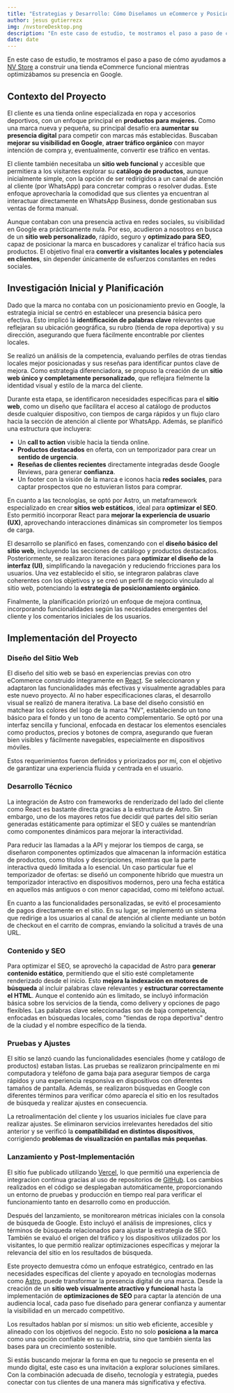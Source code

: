 ```yaml
---
title: "Estrategias y Desarrollo: Cómo Diseñamos un eCommerce y Posicionamos una Marca en Google"
author: jesus gutierrezx
img: /nvstoreDesktop.png
description: "En este caso de estudio, te mostramos el paso a paso de cómo ayudamos a NV Store a construir una tienda eCommerce funcional mientras optimizábamos su presencia en Google."
date: date
---
```


<!-- intro -->
<p>En este caso de estudio, te mostramos el paso a paso de cómo ayudamos a <a title='ir a https://nvstore.vercel.app/' href="https://nvstore.vercel.app/" target='_blank' rel='noreferrer nofollow noopener'>NV Store</a> a construir una tienda eCommerce funcional mientras optimizábamos su presencia en Google.</p>

<!-- contexto del proyecto -->

<h2>Contexto del Proyecto</h2>
<p>El cliente es una tienda online especializada en ropa y accesorios deportivos, con un enfoque principal en <strong>productos para mujeres.</strong> Como una marca nueva y pequeña, su principal desafío era <strong>aumentar su presencia digital</strong> para competir con marcas más establecidas. Buscaban <strong>mejorar su visibilidad en Google</strong>, <strong>atraer tráfico orgánico</strong> con mayor intención de compra y, eventualmente, convertir ese tráfico en ventas.</p>

<p>El cliente también necesitaba un <strong>sitio web funcional</strong> y accesible que permitiera a los visitantes explorar su <strong>catálogo de productos</strong>, aunque inicialmente simple, con la opción de ser redirigidos a un canal de atención al cliente (por WhatsApp) para concretar compras o resolver dudas. Este enfoque aprovecharía la comodidad que sus clientes ya encuentran al interactuar directamente en WhatsApp Business, donde gestionaban sus ventas de forma manual.</p>

<p>Aunque contaban con una presencia activa en redes sociales, su visibilidad en Google era prácticamente nula. Por eso, acudieron a nosotros en busca de un <strong>sitio web personalizado</strong>, rápido, seguro y <strong>optimizado para SEO</strong>, capaz de posicionar la marca en buscadores y canalizar el tráfico hacia sus productos. El objetivo final era <strong>convertir a visitantes locales y potenciales en clientes</strong>, sin depender únicamente de esfuerzos constantes en redes sociales.</p>

<!-- Investigación Inicial y Planificación -->

<h2>Investigación Inicial y Planificación</h2>
<p>Dado que la marca no contaba con un posicionamiento previo en Google, la estrategia inicial se centró en establecer una presencia básica pero efectiva. Esto implicó la <strong>identificación de palabras clave</strong> relevantes que reflejaran su ubicación geográfica, su rubro (tienda de ropa deportiva) y su dirección, asegurando que fuera fácilmente encontrable por clientes locales.</p>

<p>Se realizó un análisis de la competencia, evaluando perfiles de otras tiendas locales mejor posicionadas y sus reseñas para identificar puntos clave de mejora. Como estrategia diferenciadora, se propuso la creación de un <strong>sitio web único y completamente personalizado</strong>, que reflejara fielmente la identidad visual y estilo de la marca del cliente.</p>

<p>Durante esta etapa, se identificaron necesidades específicas para el <strong>sitio web</strong>, como un diseño que facilitara el acceso al catálogo de productos desde cualquier dispositivo, con tiempos de carga rápidos y un flujo claro hacia la sección de atención al cliente por WhatsApp. Además, se planificó una estructura que incluyera:</p>

<ul>
<li>
 Un <strong>call to action</strong> visible hacia la tienda online.
</li>
<li>
 <strong>Productos destacados</strong> en oferta, con un temporizador para crear un <strong>sentido de urgencia</strong>.
</li>
<li>
 <strong>Reseñas de clientes recientes</strong> directamente integradas desde Google Reviews, para generar <strong>confianza</strong>.
</li>
<li>
 Un footer con la visión de la marca e iconos hacia <strong>redes sociales</strong>, para captar prospectos que no estuvieran listos para comprar.
</li>
</ul>

<p>En cuanto a las tecnologías, se optó por <bold>Astro</bold>, un metaframework especializado en crear <strong>sitios web estáticos</strong>, ideal para <strong>optimizar el SEO</strong>. Esto permitió incorporar React para <strong>mejorar la experiencia de usuario (UX)</strong>, aprovechando interacciones dinámicas sin comprometer los tiempos de carga.</p>

<p>El desarrollo se planificó en fases, comenzando con el <strong>diseño básico del sitio web</strong>, incluyendo las secciones de catálogo y productos destacados. Posteriormente, se realizaron iteraciones para <strong>optimizar el diseño de la interfaz (UI)</strong>, simplificando la navegación y reduciendo fricciones para los usuarios. Una vez establecido el sitio, se integraron palabras clave coherentes con los objetivos y se creó un perfil de negocio vinculado al sitio web, potenciando la <strong>estrategia de posicionamiento orgánico</strong>.</p>

<p>Finalmente, la planificación priorizó un enfoque de mejora continua, incorporando funcionalidades según las necesidades emergentes del cliente y los comentarios iniciales de los usuarios.</p>

<!-- implementacion del proyecto -->

<h2>Implementación del Proyecto</h2>

<h3>Diseño del Sitio Web</h3>

<p>El diseño del sitio web se basó en experiencias previas con otro eCommerce construido íntegramente en <a title='ver la documentacion de ReactJS' href="https://es.react.dev/" target='_blank' rel='noreferrer nofollow noopener'>React</a>. Se seleccionaron y adaptaron las funcionalidades más efectivas y visualmente agradables para este nuevo proyecto. Al no haber especificaciones claras, el desarrollo visual se realizó de manera iterativa. La base del diseño consistió en matchear los colores del logo de la marca "NV", estableciendo un tono básico para el fondo y un tono de acento complementario. Se optó por una interfaz sencilla y funcional, enfocada en destacar los elementos esenciales como productos, precios y botones de compra, asegurando que fueran bien visibles y fácilmente navegables, especialmente en dispositivos móviles.</p>

<p>Estos requerimientos fueron definidos y priorizados por mí, con el objetivo de garantizar una experiencia fluida y centrada en el usuario.</p>

<h3>Desarrollo Técnico</h3>

<p>La integración de Astro con frameworks de renderizado del lado del cliente como React es bastante directa gracias a la estructura de Astro. Sin embargo, uno de los mayores retos fue decidir qué partes del sitio serían generadas estáticamente para optimizar el SEO y cuáles se mantendrían como componentes dinámicos para mejorar la interactividad.</p>

<p>Para reducir las llamadas a la API y mejorar los tiempos de carga, se diseñaron componentes optimizados que almacenan la información estática de productos, como títulos y descripciones, mientras que la parte interactiva quedó limitada a lo esencial. Un caso particular fue el temporizador de ofertas: se diseñó un componente híbrido que muestra un temporizador interactivo en dispositivos modernos, pero una fecha estática en aquellos más antiguos o con menor capacidad, como mi teléfono actual.</p>
<!-- asdasd -->

<p>En cuanto a las funcionalidades personalizadas, se evitó el procesamiento de pagos directamente en el sitio. En su lugar, se implementó un sistema que redirige a los usuarios al canal de atención al cliente mediante un botón de checkout en el carrito de compras, enviando la solicitud a través de una URL.</p>

<h3>Contenido y SEO</h3>

<p>Para optimizar el SEO, se aprovechó la capacidad de Astro para <strong>generar contenido estático</strong>, permitiendo que el sitio esté completamente renderizado desde el inicio. Esto <strong>mejora la indexación en motores de búsqueda</strong> al incluir palabras clave relevantes y <strong>estructurar correctamente el HTML</strong>. Aunque el contenido aún es limitado, se incluyó información básica sobre los servicios de la tienda, como delivery y opciones de pago flexibles. Las palabras clave seleccionadas son de baja competencia, enfocadas en búsquedas locales, como "tiendas de ropa deportiva" dentro de la ciudad y el nombre específico de la tienda.</p>

<h3>Pruebas y Ajustes</h3>

<p>El sitio se lanzó cuando las funcionalidades esenciales (home y catálogo de productos) estaban listas. Las pruebas se realizaron principalmente en mi computadora y teléfono de gama baja para asegurar tiempos de carga rápidos y una experiencia responsiva en dispositivos con diferentes tamaños de pantalla. Además, se realizaron búsquedas en Google con diferentes términos para verificar cómo aparecía el sitio en los resultados de búsqueda y realizar ajustes en consecuencia.</p>

<p>La retroalimentación del cliente y los usuarios iniciales fue clave para realizar ajustes. Se eliminaron servicios irrelevantes heredados del sitio anterior y se verificó la <strong>compatibilidad en distintos dispositivos</strong>, corrigiendo <strong>problemas de visualización en pantallas más pequeñas</strong>.</p>

<h3>Lanzamiento y Post-Implementación</h3>

<p>El sitio fue publicado utilizando <a title='ir a Vercel.com' href="https://vercel.com/" target='_blank' rel='noreferrer nofollow noopener'>Vercel</a>, lo que permitió una experiencia de integracion continua gracias al uso de repositorios de <a title='ir a Github' href="https://github.com/" target='_blank' rel='noreferrer noopener'>GitHub</a>. Los cambios realizados en el código se desplegaban automáticamente, proporcionando un entorno de pruebas y producción en tiempo real para verificar el funcionamiento tanto en desarrollo como en producción.</p>

<p>Después del lanzamiento, se monitorearon métricas iniciales con la consola de búsqueda de Google. Esto incluyó el análisis de impresiones, clics y términos de búsqueda relacionados para ajustar la estrategia de SEO. También se evaluó el origen del tráfico y los dispositivos utilizados por los visitantes, lo que permitió realizar optimizaciones específicas y mejorar la relevancia del sitio en los resultados de búsqueda.</p>

<p>Este proyecto demuestra cómo un enfoque estratégico, centrado en las necesidades específicas del cliente y apoyado en tecnologías modernas como <a title='ver la documentacion de AstroJS' href="https://astro.build/" target='_blank' rel='noreferrer nofollow noopener'>Astro</a>, puede transformar la presencia digital de una marca. Desde la creación de un <strong>sitio web visualmente atractivo y funcional</strong> hasta la implementación de <strong>optimizaciones de SEO</strong> para captar la atención de una audiencia local, cada paso fue diseñado para generar confianza y aumentar la visibilidad en un mercado competitivo.</p>

<p>Los resultados hablan por sí mismos: un sitio web eficiente, accesible y alineado con los objetivos del negocio. Esto no solo <strong>posiciona a la marca</strong> como una opción confiable en su industria, sino que también sienta las bases para un crecimiento sostenible.</p>

<p>Si estás buscando mejorar la forma en que tu negocio se presenta en el mundo digital, este caso es una invitación a explorar soluciones similares. Con la combinación adecuada de diseño, tecnología y estrategia, puedes conectar con tus clientes de una manera más significativa y efectiva.</p>
